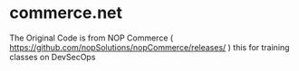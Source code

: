 # commerce.net
The Original Code is from NOP Commerce ( https://github.com/nopSolutions/nopCommerce/releases/ ) this for training classes on DevSecOps

